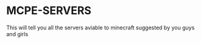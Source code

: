 # MCPE-SERVERS
This will tell you all the servers aviable to minecraft suggested by you guys and girls
